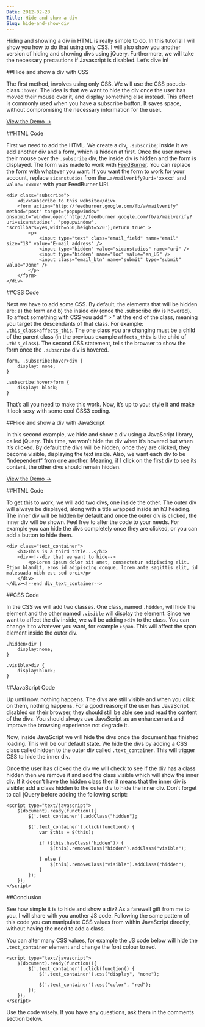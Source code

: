 ```yaml
---
Date: 2012-02-28
Title: Hide and show a div
Slug: hide-and-show-div
---
```


Hiding and showing a div in HTML is really simple to do. In this tutorial I will show you how to do that using only CSS. I will also show you another version of hiding and showing divs using jQuery. Furthermore, we will take the necessary precautions if Javascript is disabled. Let’s dive in!

##Hide and show a div with CSS

The first method, involves using only CSS. We will use the CSS pseudo-class `:hover`. The idea is that we want to hide the div once the user has moved their mouse over it, and display something else instead. This effect is commonly used when you have a subscribe button. It saves space, without compromising the necessary information for the user.

<a href="http://dl.dropbox.com/u/48552248/websites/demos/hide_show_div/demo_1.html" class="button">View the Demo &rarr;</a>

##HTML Code

First we need to add the HTML. We create a div, `.subscribe`; inside it we add another div and a form, which is hidden at first. Once the user moves their mouse over the `.subscribe` div, the inside div is hidden and the form is displayed. The form was made to work with [FeedBurner](http://feedburner.google.com/). You can replace the form with whatever you want. If you want the form to work for your account, replace `sicanstudios` from the `…a/mailverify?uri='xxxxx'` and `value='xxxxx'` with your FeedBurner URI.

	<div class="subscribe">
		<div>Subscribe to this website</div>
		<form action="http://feedburner.google.com/fb/a/mailverify" method="post" target="popupwindow" onsubmit="window.open('http://feedburner.google.com/fb/a/mailverify?uri=sicanstudios', 'popupwindow', 'scrollbars=yes,width=550,height=520');return true" >
			<p>
				<input type="text" class="email_field" name="email" size="18" value="E-mail address" />
				<input type="hidden" value="sicanstudios" name="uri" />
				<input type="hidden" name="loc" value="en_US" />
				<input class="email_btn" name="submit" type="submit" value="Done" />
			</p>
		</form>
	</div>

##CSS Code

Next we have to add some CSS. By default, the elements that will be hidden are: a) the form and b) the inside div (once the .subscribe div is hovered). To affect something with CSS you add “ > ” at the end of the class, meaning you target the descendants of that class. For example: `.this_class>affects_this`. The one class you are changing must be a child of the parent class (in the previous example `affects_this` is the child of `.this_class`). The second CSS statement, tells the browser to show the form once the `.subscribe` div is hovered.

	form, .subscribe:hover>div {
		display: none;
	}

	.subscribe:hover>form {
		display: block;
	}

That’s all you need to make this work. Now, it’s up to you; style it and make it look sexy with some cool CSS3 coding.

##Hide and show a div with JavaScript

In this second example, we hide and show a div using a JavaScript library, called jQuery. This time, we won’t hide the div when it’s hovered but when it’s clicked. By default the divs will be hidden; once they are clicked, they become visible, displaying the text inside. Also, we want each div to be “independent“ from one another. Meaning, if I click on the first div to see its content, the other divs should remain hidden.

<a href="http://dl.dropbox.com/u/48552248/websites/demos/hide_show_div/demo_2.html" class="button">View the Demo &rarr;</a>

##HTML Code

To get this to work, we will add two divs, one inside the other. The outer div will always be displayed, along with a title wrapped inside an h3 heading. The inner div will be hidden by default and once the outer div is clicked, the inner div will be shown. Feel free to alter the code to your needs. For example you can hide the divs completely once they are clicked, or you can add a button to hide them.

	<div class="text_container">
		<h3>This is a third title...</h3>
		<div><!--div that we want to hide-->
			<p>Lorem ipsum dolor sit amet, consectetur adipiscing elit. Etiam blandit, eros id adipiscing congue, lorem ante sagittis elit, id malesuada nibh est sed orci</p>
		</div>
	</div><!--end div_text_container-->

##CSS Code

In the CSS we will add two classes. One class, named `.hidden`, will hide the element and the other named `.visible` will display the element. Since we want to affect the div inside, we will be adding `>div` to the class. You can change it to whatever you want, for example `>span`. This will affect the span element inside the outer div.

	.hidden>div {
		display:none;
	}

	.visible>div {
		display:block;
	}

##JavaScript Code

Up until now, nothing happens. The divs are still visible and when you click on them, nothing happens. For a good reason; if the user has JavaScript disabled on their browser, they should still be able see and read the content of the divs. You should always use JavaScript as an enhancement and improve the browsing experience not degrade it.

Now, inside JavaScript we will hide the divs once the document has finished loading. This will be our default state. We hide the divs by adding a CSS class called hidden to the outer div called `.text_container`. This will trigger CSS to hide the inner div.

Once the user has clicked the div we will check to see if the div has a class hidden then we remove it and add the class visible which will show the inner div. If it doesn’t have the hidden class then it means that the inner div is visible; add a class hidden to the outer div to hide the inner div. Don’t forget to call jQuery before adding the following script:

	<script type="text/javascript">
		$(document).ready(function(){
			$('.text_container').addClass("hidden");

			$('.text_container').click(function() {
				var $this = $(this);

				if ($this.hasClass("hidden")) {
					$(this).removeClass("hidden").addClass("visible");

				} else {
					$(this).removeClass("visible").addClass("hidden");
				}
			});
		});
	</script>

##Conclusion

See how simple it is to hide and show a div? As a farewell gift from me to you, I will share with you another JS code. Following the same pattern of this code you can manipulate CSS values from within JavaScript directly, without having the need to add a class.

You can alter many CSS values, for example the JS code below will hide the `.text_container` element and change the font colour to red.

	<script type="text/javascript">
		$(document).ready(function(){
			$('.text_container').click(function() {
				$('.text_container').css("display", "none");

				$('.text_container').css("color", "red");
			});
		});
	</script>

Use the code wisely. If you have any questions, ask them in the comments section below.